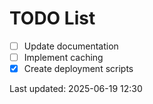 # TODO List

- [ ] Update documentation
- [ ] Implement caching
- [x] Create deployment scripts

Last updated: 2025-06-19 12:30
